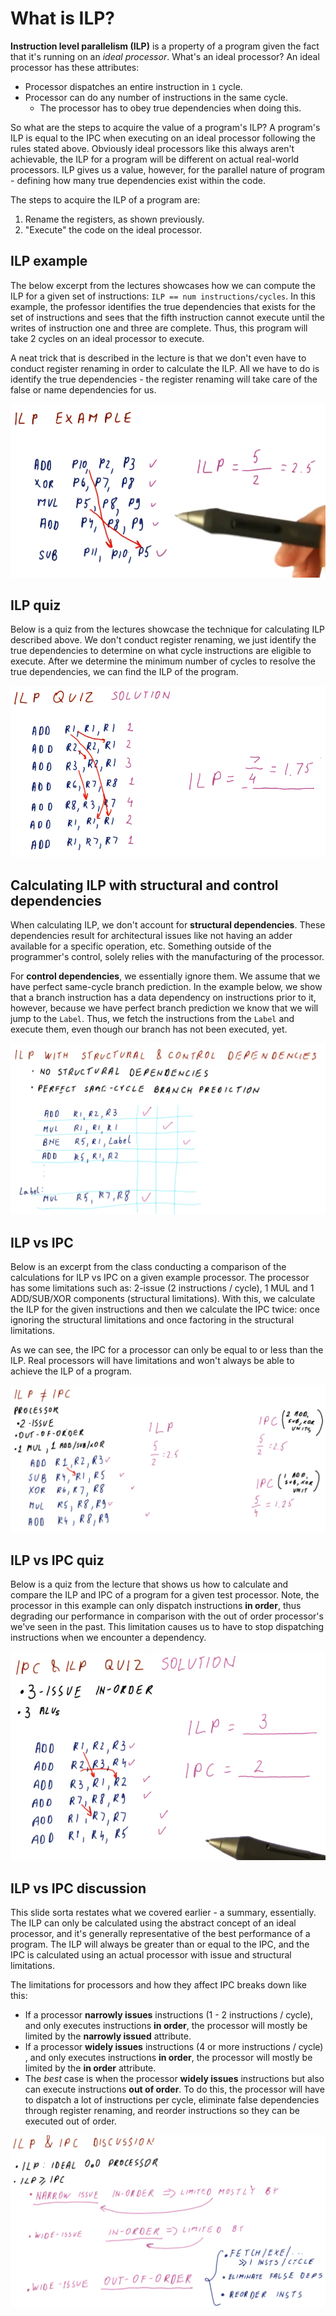 # What is ILP?

**Instruction level parallelism (ILP)** is a property of a program given the
fact that it's running on an *ideal processor*. What's an ideal processor? An
ideal processor has these attributes:

* Processor dispatches an entire instruction in `1` cycle.
* Processor can do any number of instructions in the same cycle.
  * The processor has to obey true dependencies when doing this.

So what are the steps to acquire the value of a program's ILP? A program's ILP
is equal to the IPC when executing on an ideal processor following the rules
stated above. Obviously ideal processors like this always aren't achievable, the
ILP for a program will be different on actual real-world processors. ILP gives
us a value, however, for the parallel nature of program - defining how many
true dependencies exist within the code.

The steps to acquire the ILP of a program are:

1. Rename the registers, as shown previously.
2. "Execute" the code on the ideal processor.

## ILP example

The below excerpt from the lectures showcases how we can compute the ILP for a
given set of instructions: `ILP == num instructions/cycles`. In this example,
the professor identifies the true dependencies that exists for the set of
instructions and sees that the fifth instruction cannot execute until the writes
of instruction one and three are complete. Thus, this program will take 2 cycles
on an ideal processor to execute.

A neat trick that is described in the lecture is that we don't even have to
conduct register renaming in order to calculate the ILP. All we have to do is
identify the true dependencies - the register renaming will take care of the
false or name dependencies for us.

![ilp-example](./img/ilp-example.png)

## ILP quiz

Below is a quiz from the lectures showcase the technique for calculating ILP
described above. We don't conduct register renaming, we just identify the true
dependencies to determine on what cycle instructions are eligible to execute.
After we determine the minimum number of cycles to resolve the true
dependencies, we can find the ILP of the program.

![ilp-quiz](./img/ilp-quiz.png)

## Calculating ILP with structural and control dependencies

When calculating ILP, we don't account for **structural dependencies**. These
dependencies result for architectural issues like not having an adder available
for a specific operation, etc. Something outside of the programmer's control,
solely relies with the manufacturing of the processor.

For **control dependencies**, we essentially ignore them. We assume that we
have perfect same-cycle branch prediction. In the example below, we show that
a branch instruction has a data dependency on instructions prior to it, however,
because we have perfect branch prediction we know that we will jump to the
`Label`. Thus, we fetch the instructions from the `Label` and execute them, even
though our branch has not been executed, yet.

![ilp-w-control-struct-deps](./img/ilp-w-control-struct-deps.png)

## ILP vs IPC

Below is an excerpt from the class conducting a comparison of the calculations
for ILP vs IPC on a given example processor. The processor has some limitations
such as: 2-issue (2 instructions / cycle), 1 MUL and 1 ADD/SUB/XOR components
(structural limitations). With this, we calculate the ILP for the given
instructions and then we calculate the IPC twice: once ignoring the structural
limitations and once factoring in the structural limitations.

As we can see, the IPC for a processor can only be equal to or less than the
ILP. Real processors will have limitations and won't always be able to achieve
the ILP of a program.

![ilp-vs-ipc](./img/ilp-vs-ipc.png)

## ILP vs IPC quiz

Below is a quiz from the lecture that shows us how to calculate and compare the
ILP and IPC of a program for a given test processor. Note, the processor in this
example can only dispatch instructions **in order**, thus degrading our
performance in comparison with the out of order processor's we've seen in the
past. This limitation causes us to have to stop dispatching instructions when we
encounter a dependency.

![ilp-v-ipc-quiz](./img/ilp-v-ipc-quiz.png)

## ILP vs IPC discussion

This slide sorta restates what we covered earlier - a summary, essentially. The
ILP can only be calculated using the abstract concept of an ideal processor, and
it's generally representative of the best performance of a program. The ILP
will always be greater than or equal to the IPC, and the IPC is calculated using
an actual processor with issue and structural limitations.

The limitations for processors and how they affect IPC breaks down like this:

* If a processor **narrowly issues** instructions (1 - 2 instructions / cycle),
and only executes instructions **in order**, the processor will mostly be
limited by the **narrowly issued** attribute.
* If a processor **widely issues** instructions (4 or more instructions / cycle)
, and only executes instructions **in order**, the processor will mostly be
limited by the **in order** attribute.
* The *best* case is when the processor **widely issues** instructions but also
can execute instructions **out of order**. To do this, the processor will have
to dispatch a lot of instructions per cycle, eliminate false dependencies
through register renaming, and reorder instructions so they can be executed out
of order.

![ilp-v-ipc-discussion](./img/ilp-v-ipc-discussion.png)